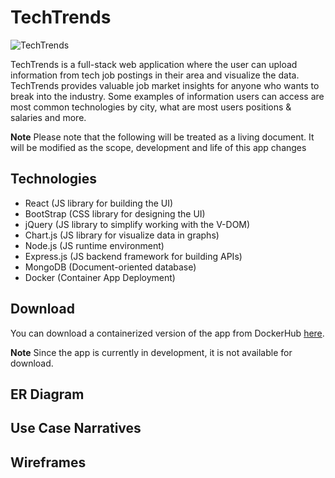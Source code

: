 # TechTrends
![TechTrends](https://github.com/aiden-janey/aiden-janey.github.io/blob/main/Tech%20(1).png)

TechTrends is a full-stack web application where the user can upload information from tech job postings in their area and visualize the data. TechTrends provides valuable job market insights for anyone who wants to break into the industry. Some examples of information users can access are most common technologies by city, what are most users positions & salaries and more.

**Note**
Please note that the following will be treated as a living document. It will be modified as the scope, development and life of this app changes

## Technologies

- React (JS library for building the UI)
- BootStrap (CSS library for designing the UI)
- jQuery (JS library to simplify working with the V-DOM)
- Chart.js (JS library for visualize data in graphs)
- Node.js (JS runtime environment)
- Express.js (JS backend framework for building APIs)
- MongoDB (Document-oriented database)
- Docker (Container App Deployment)

## Download

You can download a containerized version of the app from DockerHub [here](https://hub.docker.com/u/aidenjaney).

**Note**
Since the app is currently in development, it is not available for download.

## ER Diagram

## Use Case Narratives

## Wireframes
